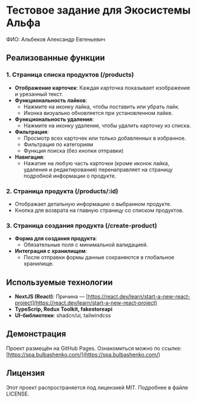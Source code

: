 # Тестовое задание для Экосистемы Альфа

ФИО: Альбеков Александр Евгеньевич

## Реализованные функции

### 1. **Страница списка продуктов (/products)**

- **Отображение карточек**: Каждая карточка показывает изображение и урезанный текст.
- **Функциональность лайков**:
  - Нажмите на иконку лайка, чтобы поставить или убрать лайк.
  - Иконка визуально обновляется при установленном лайке.
- **Функциональность удаления**:
  - Нажмите на иконку удаления, чтобы удалить карточку из списка.
- **Фильтрация**:
  - Просмотр всех карточек или только добавленных в избранное.
  - Фильтрация по категориям
  - Функция поиска (без кнопки отправки)
- **Навигация**:
  - Нажатие на любую часть карточки (кроме иконок лайка, удаления и редактирования) перенаправляет на страницу подробной информации о продукте.

### 2. **Страница продукта (/products/:id)**

- Отображает детальную информацию о выбранном продукте.
- Кнопка для возврата на главную страницу со списком продуктов.

### 3. **Страница создания продукта (/create-product)**

- **Форма для создания продукта**:
  - Обязательные поля с минимальной валидацией.
- **Интеграция с хранилищем**:
  - После отправки формы данные сохраняются в глобальное хранилище.

## Используемые технологии

- **NextJS (React)**: Причина — [https://react.dev/learn/start-a-new-react-project](https://react.dev/learn/start-a-new-react-project)
- **TypeScrip, Redux Toolkit, fakestoreapi**
- **UI-библиотеки**: shadcn/ui, tailwindcss


## Демонстрация

Проект размещён на GitHub Pages. Ознакомиться можно по ссылке: [https://spa.bulbashenko.com/](https://spa.bulbashenko.com/)


## Лицензия

Этот проект распространяется под лицензией MIT. Подробнее в файле LICENSE.
